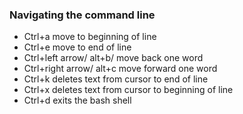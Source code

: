 ### Navigating the command line
- Ctrl+a move to beginning of line
- Ctrl+e move to end of line
- Ctrl+left arrow/ alt+b/ move back one word
- Ctrl+right arrow/ alt+c move forward one word
- Ctrl+k deletes text from cursor to end of line
- Ctrl+x deletes text from cursor to beginning of line
- Ctrl+d exits the bash shell
